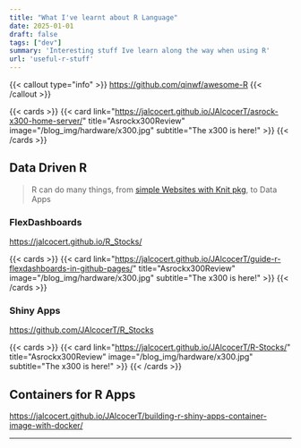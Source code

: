 ```yaml
---
title: "What I've learnt about R Language"
date: 2025-01-01
draft: false
tags: ["dev"]
summary: 'Interesting stuff Ive learn along the way when using R'
url: 'useful-r-stuff'
---
```


{{< callout type="info" >}}
https://github.com/qinwf/awesome-R
{{< /callout >}}

{{< cards >}}
  {{< card link="https://jalcocert.github.io/JAlcocerT/asrock-x300-home-server/" title="Asrockx300Review" image="/blog_img/hardware/x300.jpg" subtitle="The x300 is here!" >}}
{{< /cards >}}


## Data Driven R

> R can do many things, from [simple Websites with Knit pkg](https://jalcocert.github.io/JAlcocerT/r-knitt-package-guide/), to Data Apps

### FlexDashboards

https://jalcocert.github.io/R_Stocks/

{{< cards >}}
  {{< card link="https://jalcocert.github.io/JAlcocerT/guide-r-flexdashboards-in-github-pages/" title="Asrockx300Review" image="/blog_img/hardware/x300.jpg" subtitle="The x300 is here!" >}}
{{< /cards >}}

### Shiny Apps


https://github.com/JAlcocerT/R_Stocks

{{< cards >}}
  {{< card link="https://jalcocert.github.io/JAlcocerT/R-Stocks/" title="Asrockx300Review" image="/blog_img/hardware/x300.jpg" subtitle="The x300 is here!" >}}
{{< /cards >}}

## Containers for R Apps

https://jalcocert.github.io/JAlcocerT/building-r-shiny-apps-container-image-with-docker/



---



<!-- Flexdashboards: bootstrap, css, framekow (a,b,c),mcustomize from R with {bslib} 
RSHiny + bslib

DASH - flask, plotly.js, react.js, dash_bootstrap_components

heroku
netlify? -->